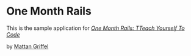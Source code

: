 # One Month Rails 

This is the sample application for
[*One Month Rails: TTeach Yourself To Code*](http://onemonthrails.com)

by [Mattan Griffel](http://mattangriffel.com)